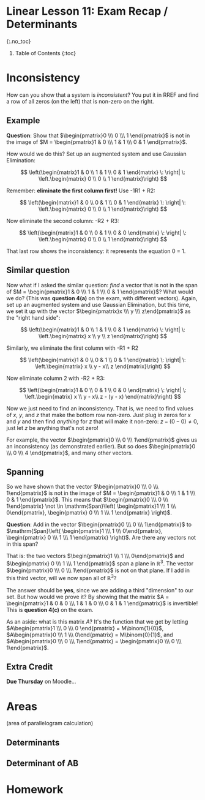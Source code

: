 # Linear Lesson 11: Exam Recap / Determinants
{:.no_toc}

1. Table of Contents
{:toc}

# Inconsistency

How can you show that a system is *inconsistent*? You put it in RREF and find a row of all zeros (on the left) that is non-zero on the right.

## Example

**Question**: Show that $\begin{pmatrix}0 \\\ 0 \\\ 1 \end{pmatrix}$ is not in the image of $M = \begin{pmatrix}1 & 0 \\\ 1 & 1 \\\ 0 & 1 \end{pmatrix}$.

How would we do this? Set up an augmented system and use Gaussian Elimination:

$$
\left(\begin{matrix}1 & 0 \\ 1 & 1 \\ 0 & 1 \end{matrix} \: \right| \: \left.\begin{matrix} 0 \\ 0 \\ 1 \end{matrix}\right)
$$

Remember: **eliminate the first column first!** Use -1R1 + R2:

$$
\left(\begin{matrix}1 & 0 \\ 0 & 1 \\ 0 & 1 \end{matrix} \: \right| \: \left.\begin{matrix} 0 \\ 0 \\ 1 \end{matrix}\right)
$$

Now eliminate the second column: -R2 + R3:

$$
\left(\begin{matrix}1 & 0 \\ 0 & 1 \\ 0 & 0 \end{matrix} \: \right| \: \left.\begin{matrix} 0 \\ 0 \\ 1 \end{matrix}\right)
$$

That last row shows the inconsistency: it represents the equation 0 = 1.

## Similar question

Now what if I asked the similar question: *find* a vector that is not in the span of $M = \begin{pmatrix}1 & 0 \\\ 1 & 1 \\\ 0 & 1 \end{pmatrix}$? What would we do? (This was **question 4(a)** on the exam, with different vectors). Again, set up an augmented system and use Gaussian Elimination, but this time, we set it up with the vector $\begin{pmatrix}x \\\ y \\\ z\end{pmatrix}$ as the "right hand side":

$$
\left(\begin{matrix}1 & 0 \\ 1 & 1 \\ 0 & 1 \end{matrix} \: \right| \: \left.\begin{matrix} x \\ y \\ z \end{matrix}\right)
$$

Similarly, we eliminate the first column with -R1 + R2

$$
\left(\begin{matrix}1 & 0 \\ 0 & 1 \\ 0 & 1 \end{matrix} \: \right| \: \left.\begin{matrix} x \\ y - x\\ z \end{matrix}\right)
$$

Now eliminate column 2 with -R2 + R3:

$$
\left(\begin{matrix}1 & 0 \\ 0 & 1 \\ 0 & 0 \end{matrix} \: \right| \: \left.\begin{matrix} x \\ y - x\\ z - (y - x) \end{matrix}\right)
$$

Now we just need to find an inconsistency. That is, we need to find values of $x$, $y$, and $z$ that make the bottom row non-zero. Just plug in zeros for $x$ and $y$ and then find *anything* for $z$ that will make it non-zero: $z - (0 - 0) \neq 0$, just let $z$ be anything that's not zero!

For example, the vector $\begin{pmatrix}0 \\\ 0 \\\ 1\end{pmatrix}$ gives us an inconsistency (as demonstrated earlier). But so does $\begin{pmatrix}0 \\\ 0 \\\ 4 \end{pmatrix}$, and many other vectors.

## Spanning

So we have shown that the vector $\begin{pmatrix}0 \\\ 0 \\\ 1\end{pmatrix}$ is not in the image of $M = \begin{pmatrix}1 & 0 \\\ 1 & 1 \\\ 0 & 1 \end{pmatrix}$. This means that $\begin{pmatrix}0 \\\ 0 \\\ 1\end{pmatrix} \not \in \mathrm{Span}\left( \begin{pmatrix}1 \\\ 1 \\\ 0\end{pmatrix}, \begin{pmatrix} 0 \\\ 1 \\\ 1 \end{pmatrix} \right)$.

**Question**: Add in the vector $\begin{pmatrix}0 \\\ 0 \\\ 1\end{pmatrix}$ to $\mathrm{Span}\left( \begin{pmatrix}1 \\\ 1 \\\ 0\end{pmatrix}, \begin{pmatrix} 0 \\\ 1 \\\ 1 \end{pmatrix} \right)$. Are there any vectors not in this span?

That is: the two vectors $\begin{pmatrix}1 \\\ 1 \\\ 0\end{pmatrix}$ and $\begin{pmatrix} 0 \\\ 1 \\\ 1 \end{pmatrix}$ span a plane in $\mathbb{R}^3$. The vector $\begin{pmatrix}0 \\\ 0 \\\ 1\end{pmatrix}$ is not on that plane. If I add in this third vector, will we now span all of $\mathbb{R}^3$?

The answer should be **yes**, since we are adding a third "dimension" to our set. But how would we prove it? By showing that the matrix $A = \begin{pmatrix}1 & 0 & 0 \\\ 1 & 1 & 0 \\\ 0 & 1 & 1 \end{pmatrix}$ is invertible! This is **question 4(c)** on the exam.

As an aside: what is this matrix $A$? It's the function that we get by letting $A\begin{pmatrix}1 \\\ 0 \\\ 0 \end{pmatrix} = M\binom{1}{0}$, $A\begin{pmatrix}0 \\\ 1 \\\ 0\end{pmatrix} = M\binom{0}{1}$, and $A\begin{pmatrix}0 \\\ 0 \\\ 1\end{pmatrix} = \begin{pmatrix}0 \\\ 0 \\\ 1\end{pmatrix}$.

## Extra Credit

**Due Thursday** on Moodle...

# Areas

(area of parallelogram calculation)

## Determinants

## Determinant of AB

# Homework
